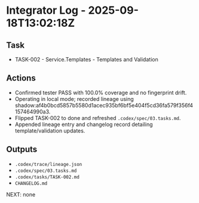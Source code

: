 # Integrator Log - 2025-09-18T13:02:18Z

## Task
- TASK-002 - Service.Templates - Templates and Validation

## Actions
- Confirmed tester PASS with 100.0% coverage and no fingerprint drift.
- Operating in local mode; recorded lineage using shadow:af4b0bcd5857b5580d1acec935bf6bf5e404f5cd36fa579f356f4157464990a3.
- Flipped TASK-002 to done and refreshed `.codex/spec/03.tasks.md`.
- Appended lineage entry and changelog record detailing template/validation updates.

## Outputs
- `.codex/trace/lineage.json`
- `.codex/spec/03.tasks.md`
- `.codex/tasks/TASK-002.md`
- `CHANGELOG.md`

NEXT: none
